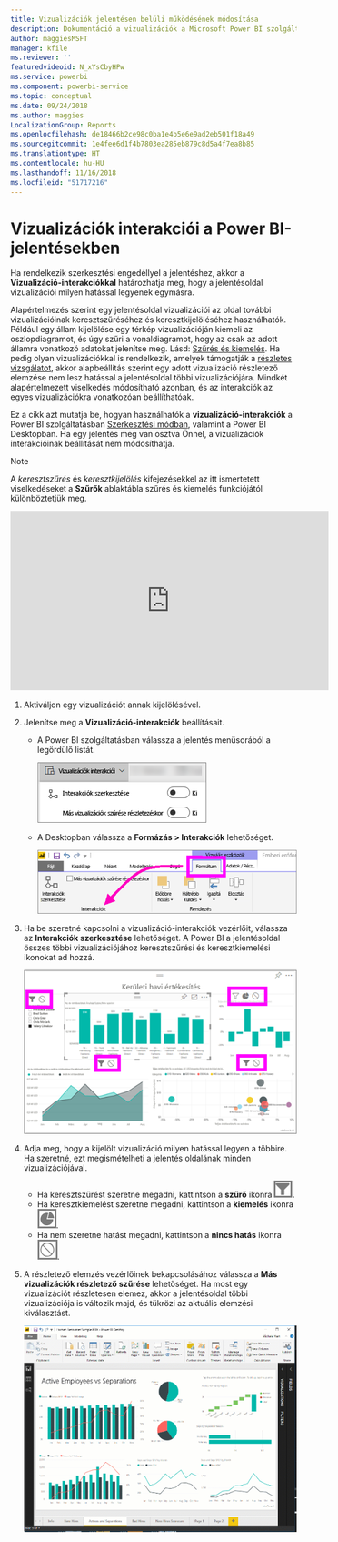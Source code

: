 ```yaml
---
title: Vizualizációk jelentésen belüli működésének módosítása
description: Dokumentáció a vizualizációk a Microsoft Power BI szolgáltatás jelentéseiben és a Power BI Desktop-jelentésekben előforduló interakcióiról.
author: maggiesMSFT
manager: kfile
ms.reviewer: ''
featuredvideoid: N_xYsCbyHPw
ms.service: powerbi
ms.component: powerbi-service
ms.topic: conceptual
ms.date: 09/24/2018
ms.author: maggies
LocalizationGroup: Reports
ms.openlocfilehash: de18466b2ce98c0ba1e4b5e6e9ad2eb501f18a49
ms.sourcegitcommit: 1e4fee6d1f4b7803ea285eb879c8d5a4f7ea8b85
ms.translationtype: HT
ms.contentlocale: hu-HU
ms.lasthandoff: 11/16/2018
ms.locfileid: "51717216"
---
```

# <a name="visualization-interactions-in-a-power-bi-report"></a>Vizualizációk interakciói a Power BI-jelentésekben
Ha rendelkezik szerkesztési engedéllyel a jelentéshez, akkor a **Vizualizáció-interakciókkal** határozhatja meg, hogy a jelentésoldal vizualizációi milyen hatással legyenek egymásra. 

Alapértelmezés szerint egy jelentésoldal vizualizációi az oldal további vizualizációinak keresztszűréséhez és keresztkijelöléséhez használhatók.
Például egy állam kijelölése egy térkép vizualizációján kiemeli az oszlopdiagramot, és úgy szűri a vonaldiagramot, hogy az csak az adott államra vonatkozó adatokat jelenítse meg.
Lásd: [Szűrés és kiemelés](power-bi-reports-filters-and-highlighting.md). Ha pedig olyan vizualizációkkal is rendelkezik, amelyek támogatják a [részletes vizsgálatot](consumer/end-user-drill.md), akkor alapbeállítás szerint egy adott vizualizáció részletező elemzése nem lesz hatással a jelentésoldal többi vizualizációjára. Mindkét alapértelmezett viselkedés módosítható azonban, és az interakciók az egyes vizualizációkra vonatkozóan beállíthatóak.

Ez a cikk azt mutatja be, hogyan használhatók a **vizualizáció-interakciók** a Power BI szolgáltatásban [Szerkesztési módban](service-interact-with-a-report-in-editing-view.md), valamint a Power BI Desktopban. Ha egy jelentés meg van osztva Önnel, a vizualizációk interakcióinak beállítását nem módosíthatja.

> [!NOTE]
> A *keresztszűrés* és *keresztkijelölés* kifejezésekkel az itt ismertetett viselkedéseket a **Szűrők** ablaktábla szűrés és kiemelés funkciójától különböztetjük meg.  
> 
> 

<iframe width="560" height="315" src="https://www.youtube.com/embed/N_xYsCbyHPw?list=PL1N57mwBHtN0JFoKSR0n-tBkUJHeMP2cP" frameborder="0" allowfullscreen></iframe>

1. Aktiváljon egy vizualizációt annak kijelölésével.  
2. Jelenítse meg a **Vizualizáció-interakciók** beállításait.
    - A Power BI szolgáltatásban válassza a jelentés menüsorából a legördülő listát.

       ![Vizualizáció-interakciók legördülő lista](media/service-reports-visual-interactions/power-bi-visual-interaction.png)

    - A Desktopban válassza a **Formázás > Interakciók** lehetőséget.

        ![Formátum, majd interakciók kiválasztása](media/service-reports-visual-interactions/pbi-visual-interaction-desktop.png)

3. Ha be szeretné kapcsolni a vizualizáció-interakciók vezérlőit, válassza az **Interakciók szerkesztése** lehetőséget. A Power BI a jelentésoldal összes többi vizualizációjához keresztszűrési és keresztkiemelési ikonokat ad hozzá.
   
    ![jelentés a bekapcsolt Vizualizációk interakcióival](media/service-reports-visual-interactions/power-bi-icons-on.png)
3. Adja meg, hogy a kijelölt vizualizáció milyen hatással legyen a többire.  Ha szeretné, ezt megismételheti a jelentés oldalának minden vizualizációjával.
   
   * Ha keresztszűrést szeretne megadni, kattintson a **szűrő** ikonra ![szűrő ikon](media/service-reports-visual-interactions/pbi-filter-icon-outlined.png).
   * Ha keresztkiemelést szeretne megadni, kattintson a **kiemelés** ikonra ![kiemelés ikon](media/service-reports-visual-interactions/pbi-highlight-icon-outlined.png).
   * Ha nem szeretne hatást megadni, kattintson a **nincs hatás** ikonra ![nincs hatás ikon](media/service-reports-visual-interactions/pbi-noimpact-icon-outlined.png).

4. A részletező elemzés vezérlőinek bekapcsolásához válassza a **Más vizualizációk részletező szűrése** lehetőséget.  Ha most egy vizualizációt részletesen elemez, akkor a jelentésoldal többi vizualizációja is változik majd, és tükrözi az aktuális elemzési kiválasztást. 

   ![vizsgálat vezérlők bekapcsolását bemutató videó](media/service-reports-visual-interactions/drill2.gif)

